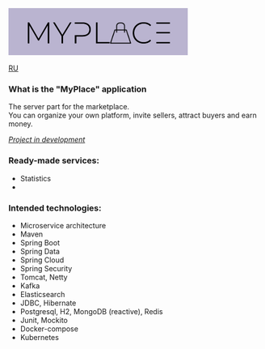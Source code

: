 ![myplace.png](logo.png)

[RU](README-RU.md)

### What is the "MyPlace" application
The server part for the marketplace.  
You can organize your own platform, invite sellers, attract buyers and earn money.

<u>_Project in development_</u>

### Ready-made services:
- Statistics
-

### Intended technologies:
- Microservice architecture
- Maven
- Spring Boot
- Spring Data
- Spring Cloud
- Spring Security
- Tomcat, Netty
- Kafka
- Elasticsearch
- JDBC, Hibernate
- Postgresql, H2, MongoDB (reactive), Redis
- Junit, Mockito
- Docker-compose
- Kubernetes